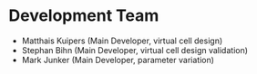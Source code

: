 Development Team
============

+ Matthais Kuipers (Main Developer, virtual cell design)
+ Stephan Bihn (Main Developer, virtual cell design validation)
+ Mark Junker (Main Developer, parameter variation)